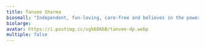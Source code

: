 ```yaml
---
title: Tanvee Sharma
biosmall: "Independent, fun-loving, care-free and believes in the power of silence."
biolarge:
avatar: https://i.postimg.cc/sgk6D6bB/tanvee-dp.webp
multiple: false
---
```

